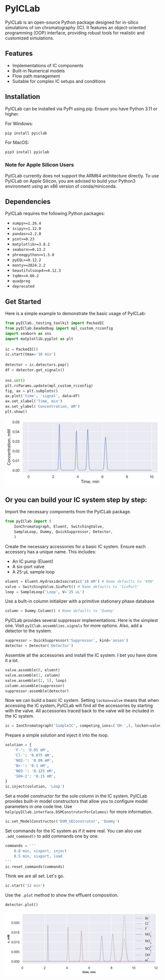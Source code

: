 # PyICLab

PyICLab is an open-source Python package designed for in-silico simulations of ion chromatography (IC). It features an object-oriented programming (OOP) interface, providing robust tools for realistic and customized simulations.

## Features

- Implementations of IC components
- Built-in Numerical models
- Flow path management
- Suitable for complex IC setups and conditions

## Installation

PyICLab can be installed via PyPI using pip. Ensure you have Python 3.11 or higher.

For Windows:
```sh
pip install pyiclab
```
For MacOS:
```sh
pip3 install pyiclab
```
### Note for Apple Silicon Users

PyICLab currently does not support the ARM64 architecture directly. To use PyICLab on Apple Silicon, you are advised to build your Python3 environment using an x86 version of conda/miniconda. 

## Dependencies

PyICLab requires the following Python packages:

- `numpy>=1.26.4`
- `scipy>=1.12.0`
- `pandas>=2.2.0`
- `pint>=0.23`
- `matplotlib>=3.8.2`
- `seaborn>=0.13.2`
- `phreeqpython>=1.5.0`
- `pyEQL>=0.12.2`
- `monty>=2024.2.2`
- `beautifulsoup4>=4.12.3`
- `tqdm>=4.66.2`
- `quadprog`
- `deprecated`

## Get Started

Here is a simple example to demonstrate the basic usage of PyICLab:

```python
from pyIClab._testing_toolkit import PackedIC
from pyIClab.beadedbag import mpl_custom_rcconfig
import seaborn as sns
import matplotlib.pyplot as plt

ic = PackedIC()
ic.start(tmax='10 min')

detector = ic.detectors.pop()
df = detector.get_signals()

sns.set()
plt.rcParams.update(mpl_custom_rcconfig)
fig, ax = plt.subplots()
ax.plot('time', 'signal', data=df)
ax.set_xlabel('Time, min')
ax.set_ylabel('Concentration, mM')
plt.show()
```
![chrom_demo](demo_chromatogram.png)

## Or you can build your IC system step by step:
Import the necessary components from the PyICLab package.
```python
from pyIClab import (
    IonChromatograph, Eluent, SwitchingValve,
    SampleLoop, Dummy, QuickSuppressor, Detector,
    )
```
Create the necessary accessories for a basic IC system. Ensure each accessory has a unique name. This includes:
- An IC pump (Eluent)
- A six-port valve
- A 25-µL sample loop
```python
eluent = Eluent.HydroxideIsocratic('18 mM') # Name defaults to 'KOH'
valve = SwitchingValve.SixPort() # Name defaults to 'SixPort'
loop = SampleLoop('Loop', V='25 uL')
```

Use a built-in column initializer with a primitive stationary phase database
```python
column = Dummy.Column() # Name defaults to 'Dummy'
```

PyICLab provides several suppressor implementations. Here is the simplest one. Visit `pyIClab.assemblies.signals` for more options. Also, add a detector to the system.

```python
suppressor = QuickSuppressor('Suppressor', kind='anion')
detector = Detector('Detector')
```

Assemble all the accessories and install the IC system. I bet you have done it a lot.
```python
valve.assemble(0, eluent)
valve.assemble(1, column)
valve.assemble([2, 5], loop)
column.assemble(suppressor)
suppressor.assemble(detector)
```

Now we can build a basic IC system. Setting `lockon=valve` means that when accessing the IC system, PyICLab will find all the accessories by starting with the valve. All accessories traced back to the valve will be included in the IC system.
```python
ic = IonChromatograph('SimpleIC', competing_ions=('OH-',), lockon=valve)
```

Prepare a simple solution and inject it into the loop.

```python
solution = {
    'F-': '0.05 mM',
    'Cl-': '0.075 mM',
    'NO2-': '0.09 mM',
    'Br-': '0.1 mM',
    'NO3-': '0.125 mM',
    'SO4-2': '0.15 mM',
}
ic.inject(solution, 'Loop')
```

Set a model constructor for the sole column in the IC system. PyICLab provides built-in model constructors that allow you to configure model parameters in one code line. Use `help(pyIClab.interface.DSMConstrutorForColumns)` for more information.

```python
ic.set_ModelConstructor('DSM_SEConstrutor', 'Dummy')
```

Set commands for the IC system as if it were real. You can also use `.add_command()` to add commands one by one.

```python
commands = '''
    0.0 min, sixport, inject
    0.5 min, sixport, load
'''
ic.reset_commands(commands)
```

Think we are all set. Let's go.
```python
ic.start('12 min')
```

Use the `.plot` method to show the effluent composition.

```python
detector.plot()
```
![chrom_demo](demo_chromatogram02.png)

